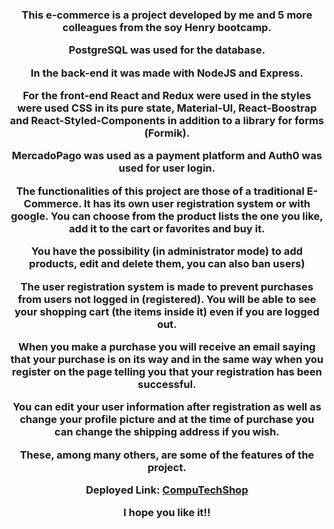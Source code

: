 <div align="center"> 
  
  <h3>
This e-commerce is a project developed by me and 5 more colleagues from the soy Henry bootcamp.
    
 <br>   

PostgreSQL was used for the database.

In the back-end it was made with NodeJS and Express.

For the front-end React and Redux were used in the styles were used CSS in its pure state, Material-UI, React-Boostrap and React-Styled-Components
in addition to a library for forms (Formik).

MercadoPago was used as a payment platform and Auth0 was used for user login.

The functionalities of this project are those of a traditional E-Commerce. It has its own user registration system or with google. You can choose from the product lists the one you like, add it to the cart or favorites and buy it.

You have the possibility (in administrator mode) to add products, edit and delete them, you can also ban users)

The user registration system is made to prevent purchases from users not logged in (registered). You will be able to see your shopping cart (the items inside it) even if you are logged out.

When you make a purchase you will receive an email saying that your purchase is on its way and in the same way when you register on the page telling you that your registration has been successful.

You can edit your user information after registration as well as change your profile picture and at the time of purchase you can change the shipping address if you wish.

These, among many others, are some of the features of the project.
    
Deployed Link: <a href="https://computechshop.vercel.app/">CompuTechShop</a>

I hope you like it!!
  </h3>
</div>
